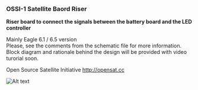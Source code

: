 ### OSSI-1 Satellite Baord Riser

**Riser board to connect the signals between the battery board and the LED controller**

Mainly Eagle 6.1 / 6.5 version  
Please, see the comments from the schematic file for more information.  
Block diagram and rationale behind the design will be provided with video turorial soon.  

Open Source Satellite Initiative http://opensat.cc

![Alt text]( https://raw.github.com/ossicode/OSSI-1Electronics/master/OSSI-1%20Board%20Riser/image/Battery_Riser_T.jpg )

